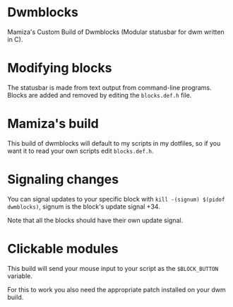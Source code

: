 # Dwmblocks

Mamiza's Custom Build of Dwmblocks (Modular statusbar for dwm written in C).

# Modifying blocks

The statusbar is made from text output from command-line programs. Blocks are added and removed by editing the `blocks.def.h` file.

# Mamiza's build

This build of dwmblocks will default to my scripts in my dotfiles, so if you want it to read your own scripts
edit `blocks.def.h`.

# Signaling changes

You can signal updates to your specific block with `kill -(signum) $(pidof dwmblocks)`, signum is the block's update signal +34.

Note that all the blocks should have their own update signal.

# Clickable modules

This build will send your mouse input to your script as the `$BLOCK_BUTTON` variable.

For this to work you also need the appropriate patch installed on your dwm build.
